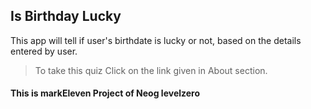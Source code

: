 ## Is Birthday Lucky

This app will tell if user's birthdate is lucky or not, based on the details entered by user.

> To take this quiz Click on the link given in About section.

#### This is markEleven Project of Neog levelzero
